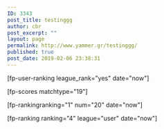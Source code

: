 ```yaml
---
ID: 3343
post_title: testinggg
author: cbr
post_excerpt: ""
layout: page
permalink: http://www.yammer.gr/testinggg/
published: true
post_date: 2019-02-06 23:38:31
---
```

[fp-user-ranking league_rank="yes" date="now"]

[fp-scores matchtype="19"]

[fp-rankingranking="1" num="20" date="now"]

[fp-ranking ranking="4" league="user" date="now"]